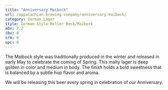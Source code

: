 ```yaml
---
title: "Anniversary Maibock"
url: /appalachian-brewing-company/anniversary-maibock/
category: German Lager
style: German-Style Heller Bock/Maibock
abv: 7.2
ibu: 0
srm: 0
upc: 0
---
```

The Maibock style was traditionally produced in the winter and released in early May to celebrate the coming of Spring. This malty lager is deep golden in color and medium in body. The finish holds a bold sweetness that is balanced by a subtle hop flavor and aroma. 

We will be releasing this beer every spring in celebration of our Anniversary.
